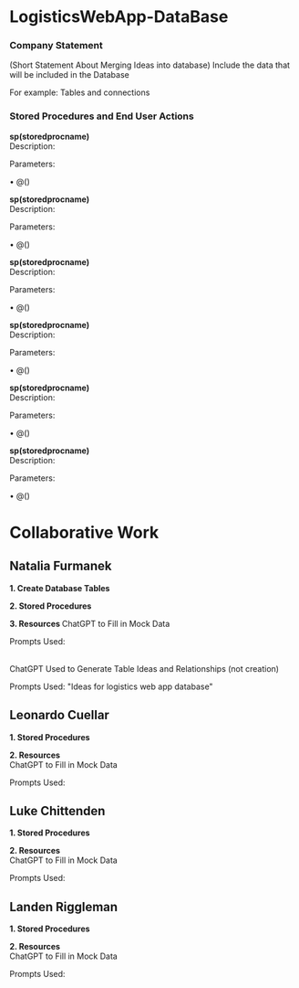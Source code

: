 # LogisticsWebApp-DataBase
### Company Statement
(Short Statement About Merging Ideas into database)
Include the data that will be included in the Database
<p> For example: Tables and connections </p>

### Stored Procedures and End User Actions
<strong> sp(storedprocname) </strong>
<br> Description:  </br>
<p> Parameters: </p>
<p> • @() </p>

<strong> sp(storedprocname) </strong>
<br> Description:  </br>
<p> Parameters: </p>
<p> • @() </p>

<strong> sp(storedprocname) </strong>
<br> Description: </br>
<p> Parameters: </p>
<p> • @() </p>

<strong> sp(storedprocname) </strong>
<br> Description:  </br>
<p> Parameters: </p>
<p> • @() </p>

<strong> sp(storedprocname) </strong>
<br> Description:  </br>
<p> Parameters: </p>
<p> • @() </p>

<strong> sp(storedprocname) </strong>
<br> Description:  </br>
<p> Parameters: </p>
<p> • @() </p>

# Collaborative Work
## Natalia Furmanek 
<strong>1. Create Database Tables </strong>
 

<strong>2. Stored Procedures </strong>

<strong>3. Resources </strong>
ChatGPT to Fill in Mock Data </br>
<p> Prompts Used: </p>
<br> ChatGPT Used to Generate Table Ideas and Relationships (not creation) </br>
<p> Prompts Used: "Ideas for logistics web app database" </p>

## Leonardo Cuellar
<strong>1. Stored Procedures </strong>

<strong>2. Resources </strong>
<br> ChatGPT to Fill in Mock Data </br>
<p> Prompts Used: </p>

## Luke Chittenden
<strong>1. Stored Procedures </strong>

<strong>2. Resources </strong>
<br> ChatGPT to Fill in Mock Data </br>
<p> Prompts Used: </p>

## Landen Riggleman
<strong>1. Stored Procedures </strong>

<strong>2. Resources </strong>
<br> ChatGPT to Fill in Mock Data </br>
<p> Prompts Used: </p>
